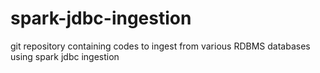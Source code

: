 # spark-jdbc-ingestion
git repository containing codes to ingest from various RDBMS databases using spark jdbc ingestion
